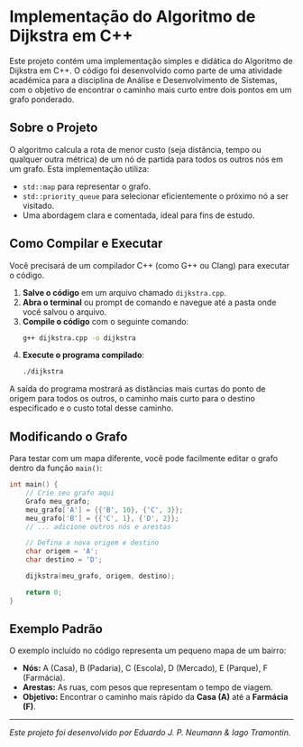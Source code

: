 # Implementação do Algoritmo de Dijkstra em C++

Este projeto contém uma implementação simples e didática do Algoritmo de Dijkstra em C++. O código foi desenvolvido como parte de uma atividade acadêmica para a disciplina de Análise e Desenvolvimento de Sistemas, com o objetivo de encontrar o caminho mais curto entre dois pontos em um grafo ponderado.

## Sobre o Projeto

O algoritmo calcula a rota de menor custo (seja distância, tempo ou qualquer outra métrica) de um nó de partida para todos os outros nós em um grafo. Esta implementação utiliza:

* `std::map` para representar o grafo.
* `std::priority_queue` para selecionar eficientemente o próximo nó a ser visitado.
* Uma abordagem clara e comentada, ideal para fins de estudo.

## Como Compilar e Executar

Você precisará de um compilador C++ (como G++ ou Clang) para executar o código.

1.  **Salve o código** em um arquivo chamado `dijkstra.cpp`.
2.  **Abra o terminal** ou prompt de comando e navegue até a pasta onde você salvou o arquivo.
3.  **Compile o código** com o seguinte comando:
    ```bash
    g++ dijkstra.cpp -o dijkstra
    ```
4.  **Execute o programa compilado**:
    ```bash
    ./dijkstra
    ```

A saída do programa mostrará as distâncias mais curtas do ponto de origem para todos os outros, o caminho mais curto para o destino especificado e o custo total desse caminho.

## Modificando o Grafo

Para testar com um mapa diferente, você pode facilmente editar o grafo dentro da função `main()`:

```cpp
int main() {
    // Crie seu grafo aqui
    Grafo meu_grafo;
    meu_grafo['A'] = {{'B', 10}, {'C', 3}};
    meu_grafo['B'] = {{'C', 1}, {'D', 2}};
    // ... adicione outros nós e arestas

    // Defina a nova origem e destino
    char origem = 'A';
    char destino = 'D';

    dijkstra(meu_grafo, origem, destino);

    return 0;
}
```

## Exemplo Padrão

O exemplo incluído no código representa um pequeno mapa de um bairro:

* **Nós:** A (Casa), B (Padaria), C (Escola), D (Mercado), E (Parque), F (Farmácia).
* **Arestas:** As ruas, com pesos que representam o tempo de viagem.
* **Objetivo:** Encontrar o caminho mais rápido da **Casa (A)** até a **Farmácia (F)**.

---
*Este projeto foi desenvolvido por Eduardo J. P. Neumann & Iago Tramontin.*
